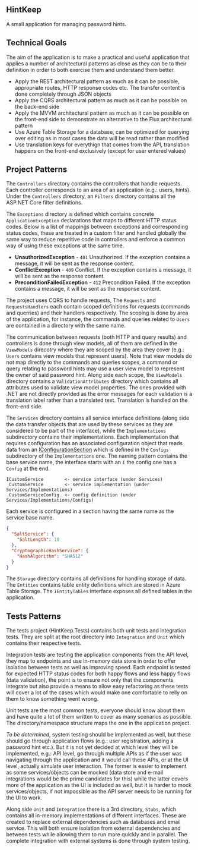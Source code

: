 ## HintKeep
A small application for managing password hints.

## Technical Goals
The aim of the application is to make a practical and useful application that applies a number of architectural patterns as close as they can be to their definition in order to both exercise them and understand them better.

* Apply the REST architectural pattern as much as it can be possible, appropriate routes, HTTP response codes etc. The transfer content is done completely through JSON objects
* Apply the CQRS architectural pattern as much as it can be possible on the back-end side
* Apply the MVVM architectural pattern as much as it can be possible on the front-end side to demonstrate an alternative to the Flux architectural pattern
* Use Azure Table Storage for a database, can be optimized for querying over editing as in most cases the data will be read rather than modified
* Use translation keys for everythign that comes from the API, translation happens on the front-end exclusively (except for user entered values)

## Project Patterns
The `Controllers` directory contains the controllers that handle requests. Each controller corresponds to an area of an application (e.g.: users, hints). Under the `Controllers` directory, an `Filters` directory contains all the ASP.NET Core filter definitions.

The `Exceptions` directory is defined which contains concrete `ApplicationException` declarations that maps to different HTTP status codes. Below is a list of mappings between exceptions and corresponding status codes, these are treated in a custom filter and handled globally the same way to reduce repetitive code in controllers and enforce a common way of using these exceptions at the same time.

* __UnauthorizedException__ - `401` Unauthorized. If the exception contains a message, it will be sent as the response content.
* __ConflictException__ - `409` Conflict. If the exception contains a message, it will be sent as the response content.
* __PreconditionFailedException__ - `412` Precondition Failed. If the exception contains a message, it will be sent as the response content.

The project uses CQRS to handle requests, The `Requests` and `RequestsHandlers` each contain scoped definitions for requests (commands and querries) and their handlers respectively. The scoping is done by area of the application, for instance, the commands and queries related to `Users` are contained in a directory with the same name.

The communication between requests (both HTTP and query results) and controllers is done through view models, all of them are defined in the `ViewModels` direcotry where they are scoped by the area they cover (e.g.: `Users` contains view models that represent users). Note that view models do not map directly to the commands and queries scopes, a command or query relating to password hints may use a user view model to represent the owner of said password hint. Along side each scope, the `ViewModels` directory contains a `ValidationAttributes` directory which contains all attributes used to validate view model properties. The ones provided with .NET are not directly provided as the error messages for each validation is a translation label rather than a translated text. Translation is handled on the front-end side.

The `Services` directory contains all service interface definitions (along side the data transfer objects that are used by these services as they are considered to be part of the interface), while the `Implementations` subdirectory contains their implementations. Each implementation that requires configuration has an associated configuration object that reads data from an [IConfigurationSection](https://docs.microsoft.com/dotnet/api/microsoft.extensions.configuration.iconfigurationsection) which is defined in the `Configs` subdirectory of the `Implementations` one. The naming pattern contains the base service name, the interface starts with an `I` the config one has a `Config` at the end.

```
ICustomService        <- service interface (under Services)
 CustomService        <- service implementation (under Services/Implementations)
 CustomServiceConfig  <- config definition (under Services/Implementations/Configs)
```

Each service is configured in a section having the same name as the service base name.

```json
{
  "SaltService": {
    "SaltLength": 10
  },
  "CryptographicHashService": {
    "HashAlgorithm": "SHA512"
  }
}
```

The `Storage` directory contains all definitions for handling storage of data. The `Entities` contains table entity definitions which are stored in Azure Table Storage. The `IEntityTables` interface exposes all defined tables in the application.

## Tests Patterns
The tests project (HintKeep.Tests) contains both unit tests and integration tests. They are split at the root directory into `Integration` and `Unit` which contains their respective tests.

Integration tests are testing the application components from the API level, they map to endpoints and use in-memory data store in order to offer isolation between tests as well as improving speed. Each endpoint is tested for expected HTTP status codes for both happy flows and less happy flows (data validation), the point is to ensure not only that the components integrate but also provide a means to allow easy refactoring as these tests will cover a lot of the cases which would make one comfortable to relly on them to know something went wrong.

Unit tests are the most common tests, everyone should know about them and have quite a lot of them written to cover as many scenarios as possible. The directory/namespace structure maps the one in the application project.

_To be determined_, system testing should be implemented as well, but these should go through application flows (e.g.: user registration, adding a password hint etc.). But it is not yet decided at which level they will be implemented, e.g.: API level, go through multiple APIs as if the user was navigating through the application and it would call these APIs, or at the UI level, actually simulate user interaction. The former is easier to implement as some services/objects can be mocked (data store and e-mail integrations would be the prime candidates for this) while the latter covers more of the application as the UI is included as well, but it is harder to mock services/objects, if not impossible as the API server needs to be running for the UI to work.

Along side `Unit` and `Integration` there is a 3rd directory, `Stubs`, which contains all in-memory implementations of different interfaces. These are created to replace external dependencies such as databases and email service. This will both ensure isolation from external dependencies and between tests while allowing them to run more quickly and in parallel. The complete integration with external systems is done through system testing.